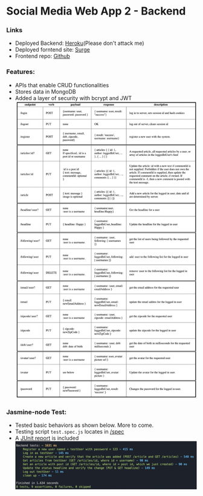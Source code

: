 # Social Media Web App 2 - Backend

### Links

- Deployed Backend: [Heroku](https://comp531-hw6-backend-bk52.herokuapp.com/)(Please don't attack me)
- Deployed forntend site: [Surge](http://ricebook-hw6-bk52.surge.sh/)
- Frontend repo: [Github](https://github.com/Pedifax/Social-Network-Application)

### Features:

- APIs that enable CRUD functionalities
- Stores data in MongoDB
- Added a layer of security with bcrypt and JWT
  ![apis](/APIs.png)

### Jasmine-node Test:

- Tested basic behaviors as shown below. More to come.
- Testing script <code>test.spec.js</code> locates in [/spec]()
- A [JUnit report]() is included
  ![jasmine-node-test-result-image](/jasmine-node_screenshot.png)
